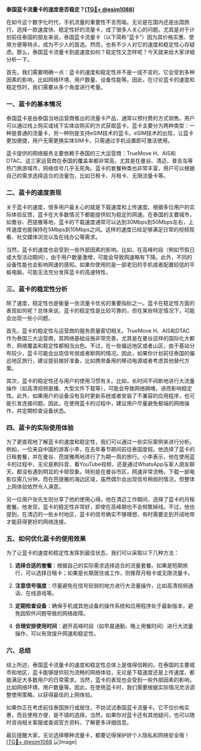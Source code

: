 **泰国蓝卡流量卡的速度是否稳定？[[TG💪+ @esim1088](https://t.me/s/esim1088)]**

在如今这个数字化时代，手机流量的重要性不言而喻。无论是在国内还是出国旅行，选择一款速度快、稳定性好的流量卡，成了很多人关心的问题。尤其是对于计划前往泰国的朋友来说，泰国蓝卡流量卡（以下简称“蓝卡”）因为其价格实惠、使用方便等特点，成为不少人的首选。然而，也有不少人对它的速度和稳定性心存疑虑。那么，泰国蓝卡流量卡到底速度如何？稳定性又怎样呢？今天就来给大家详细分析一下。

首先，我们需要明确一点：蓝卡的速度和稳定性并不是一成不变的，它会受到多种因素的影响，比如网络环境、用户数量、设备性能等。因此，在讨论蓝卡的速度和稳定性时，我们需要从多个角度进行考量。

### **一、蓝卡的基本情况**

泰国蓝卡是由泰国当地运营商推出的流量卡产品，通常以预付费的方式销售。用户可以通过线上购买或线下实体店购买的方式获取蓝卡。蓝卡主要分为两种类型：一种是普通的流量卡，另一种则是支持eSIM技术的蓝卡。eSIM技术的出现，让蓝卡更加便捷，用户无需更换实体SIM卡，只需通过手机设置即可激活使用。

蓝卡提供的网络服务主要依赖于泰国的三大运营商：TrueMove H、AIS和DTAC。这三家运营商在泰国的覆盖率都非常高，尤其是在曼谷、清迈、普吉岛等热门旅游城市，网络信号几乎无死角。蓝卡的套餐种类也非常丰富，用户可以根据自己的需求选择适合的流量包，比如日租卡、月租卡、无限流量卡等。

### **二、蓝卡的速度表现**

关于蓝卡的速度，很多用户最关心的就是下载速度和上传速度。根据多位用户的实际体验反馈，蓝卡在大多数情况下都能提供较为稳定的网速。在泰国的主要城市，如曼谷、芭提雅等地，蓝卡的下载速度通常可以达到30Mbps到50Mbps左右，上传速度也能保持在5Mbps到10Mbps之间。这样的速度已经足够满足日常的视频观看、社交媒体浏览以及在线办公等需求。

当然，蓝卡的速度也会受到一些外部因素的影响。比如，在高峰时段（例如节假日或大型活动期间），由于用户数量激增，可能会导致网速略有下降。此外，不同的设备性能也会影响网速的感知。如果你使用的是一部老旧的手机或者配置较低的平板电脑，可能无法充分发挥蓝卡的高速特性。

### **三、蓝卡的稳定性分析**

除了速度，稳定性也是衡量一张流量卡优劣的重要指标之一。蓝卡在稳定性方面的表现如何呢？总体来说，蓝卡的稳定性是比较可靠的，但在某些特定情况下，可能会出现一些小问题。

首先，蓝卡的稳定性与运营商的服务质量密切相关。TrueMove H、AIS和DTAC作为泰国三大运营商，其网络基础设施非常完善，尤其是在曼谷这样的国际化大都市，网络覆盖和稳定性都相当出色。不过，在一些偏远地区或者山区，由于基站分布较少，蓝卡可能会出现信号弱或者断网的情况。因此，如果你计划前往泰国的偏远地区旅行，建议提前做好准备，比如携带备用的移动电源或者考虑其他替代方案。

其次，蓝卡的稳定性还与用户的使用习惯有关。比如，长时间不间断地进行大流量操作（如高清视频直播、大型文件下载等），可能会导致网络拥堵，进而影响稳定性。此外，如果用户的设备没有及时更新系统或者安装了不兼容的应用程序，也可能引发连接问题。因此，在使用蓝卡的过程中，建议用户尽量避免极端的网络操作，并定期检查设备状态。

### **四、蓝卡的实际使用体验**

为了更直观地了解蓝卡的速度和稳定性，我们可以通过一些实际案例来进行分析。例如，一位来自中国的游客小李，在去年春节期间前往泰国度假。他选择了蓝卡的日租套餐，并在曼谷、芭提雅两地进行了为期一周的旅行。小李表示，他在使用蓝卡的过程中，无论是刷抖音、看YouTube视频，还是通过WhatsApp与家人朋友聊天，都没有遇到明显的卡顿现象。特别是在曼谷市区，网速非常流畅，下载一部电影仅需几分钟。而在芭提雅的海边区域，虽然偶尔会出现信号稍弱的情况，但整体上网体验依然令人满意。

另一位用户张先生则分享了他的使用心得。他在清迈工作期间，选择了蓝卡的月租套餐。他发现，蓝卡的稳定性非常好，即使在高峰期也不会频繁掉线。不过，他也提到，在清迈的一些乡村地区，蓝卡的信号确实不够理想，有时需要走到开阔地带才能获得更好的网络连接。

### **五、如何优化蓝卡的使用效果**

为了让蓝卡的速度和稳定性发挥到最佳状态，我们可以采取以下几种方法：

1. **选择合适的套餐**：根据自己的实际需求选择适合的流量套餐。如果是短期旅行，可以选择日租卡；如果是长期居住或工作，则推荐月租卡或无限流量卡。
   
2. **注意信号强度**：尽量避免在信号较弱的地方进行大流量操作，比如高清视频通话、在线游戏等。

3. **定期检查设备**：确保手机或其他设备的操作系统和应用程序处于最新版本，避免因软件问题导致的网络故障。

4. **合理安排使用时间**：避开高峰时段（如早晨通勤、晚上用餐时间）进行大流量操作，可以有效提升网速和稳定性。

### **六、总结**

综上所述，泰国蓝卡流量卡的速度和稳定性总体上是值得信赖的。在泰国的主要城市和地区，蓝卡能够提供较为流畅的网络体验，无论是下载速度还是上传速度，都能满足大多数用户的日常需求。当然，蓝卡的表现也会受到一些外部因素的影响，比如网络环境、用户数量等。因此，在使用蓝卡时，我们需要根据实际情况灵活调整使用策略，以获得最佳的上网体验。

如果你正在考虑前往泰国旅行或居住，不妨试试泰国蓝卡流量卡。它不仅价格实惠，而且使用方便，是不错的选择。当然，如果你对蓝卡还有其他疑问，也可以随时咨询相关客服或查阅官方资料，了解更多详细信息。

最后提醒大家，无论选择哪种流量卡，都要记得保护好个人隐私和网络安全哦！[[TG💪+ @esim1088](https://t.me/s/esim1088) ![Image](https://i.postimg.cc/4NQfJmqS/Snipaste-2025-05-13-00-14-12.png)]